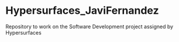 # Hypersurfaces_JaviFernandez
Repository to work on the Software Development project assigned by Hypersurfaces
